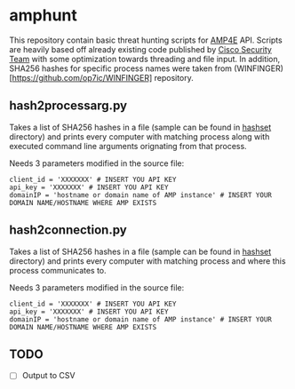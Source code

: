 # amphunt

This repository contain basic threat hunting scripts for [AMP4E](https://www.cisco.com/c/en/us/products/security/advanced-malware-protection/index.html) API. Scripts are heavily based off already existing code published by [Cisco Security Team](https://github.com/CiscoSecurity/) with some optimization towards threading and file input. In addition, SHA256 hashes for specific process names were taken from (WINFINGER)[https://github.com/op7ic/WINFINGER] repository. 

## hash2processarg.py

Takes a list of SHA256 hashes in a file (sample can be found in [hashset](hashset/) directory) and prints every computer with matching process along with executed command line arguments orignating from that process.

Needs 3 parameters modified in the source file:

```
client_id = 'XXXXXXX' # INSERT YOU API KEY
api_key = 'XXXXXXX' # INSERT YOU API KEY
domainIP = 'hostname or domain name of AMP instance' # INSERT YOUR DOMAIN NAME/HOSTNAME WHERE AMP EXISTS
```

## hash2connection.py

Takes a list of SHA256 hashes in a file (sample can be found in [hashset](hashset/) directory) and prints every computer with matching process and where this process communicates to.

Needs 3 parameters modified in the source file:

```
client_id = 'XXXXXXX' # INSERT YOU API KEY
api_key = 'XXXXXXX' # INSERT YOU API KEY
domainIP = 'hostname or domain name of AMP instance' # INSERT YOUR DOMAIN NAME/HOSTNAME WHERE AMP EXISTS
```


## TODO

- [ ] Output to CSV
